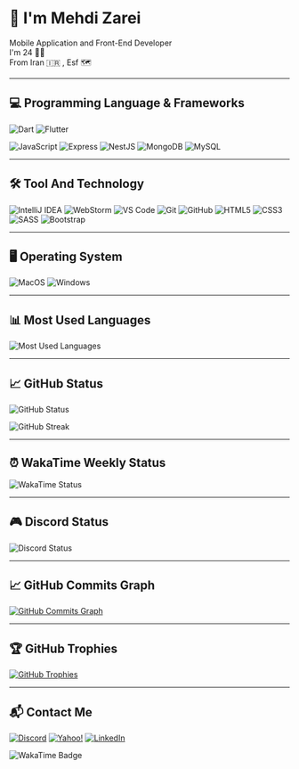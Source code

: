 # 🌟 I'm Mehdi Zarei

Mobile Application and Front-End Developer  
I'm 24 👦🏻  
From Iran 🇮🇷 , Esf 🗺️

---

## 💻 Programming Language & Frameworks

![Dart](https://img.shields.io/badge/-Dart-00B4AB?style=for-the-badge&logo=dart&labelColor=000000&logoWidth=20)
![Flutter](https://img.shields.io/badge/-Flutter-0052CC?style=for-the-badge&logo=flutter&labelColor=000000&logoWidth=20)
<!-- ![TypeScript](https://img.shields.io/badge/-TypeScript-3178C6?style=for-the-badge&logo=typescript&labelColor=000000&logoWidth=20) -->
<!-- ![Angular](https://img.shields.io/badge/-Angular-DD0031?style=for-the-badge&logo=angular&labelColor=000000&logoWidth=20) -->
![JavaScript](https://img.shields.io/badge/-JavaScript-F7DF1E?style=for-the-badge&logo=javascript&labelColor=000000&logoWidth=20)
![Express](https://img.shields.io/badge/express.js-000000?style=for-the-badge&logo=express&logoColor=white&labelColor=000000&logoWidth=20)
![NestJS](https://img.shields.io/badge/nestjs-E0234E?style=for-the-badge&logo=nestjs&logoColor=white&labelColor=000000&logoWidth=20)
![MongoDB](https://img.shields.io/badge/MongoDB-47A248?style=for-the-badge&logo=mongodb&logoColor=white&labelColor=000000&logoWidth=20)
![MySQL](https://img.shields.io/badge/mysql-4479A1?style=for-the-badge&logo=mysql&logoColor=white&labelColor=000000&logoWidth=20)
<!-- ![React](https://img.shields.io/badge/-React-61DAFB?style=for-the-badge&logo=react&labelColor=000000&logoWidth=20) -->
<!-- ![Vue.js](https://img.shields.io/badge/vuejs-4FC08D?style=for-the-badge&logo=vuedotjs&logoColor=white&labelColor=000000&logoWidth=20) -->
<!-- ![PHP](https://img.shields.io/badge/php-777BB4?style=for-the-badge&logo=php&logoColor=white&labelColor=000000&logoWidth=20) -->
<!-- ![Redux](https://img.shields.io/badge/-Redux-764ABC?style=for-the-badge&logo=redux&labelColor=000000&logoWidth=20) -->
<!-- ![PostgreSQL](https://img.shields.io/badge/-postgresql-336791?style=for-the-badge&logo=postgresql&logoColor=white&labelColor=000000&logoWidth=20) -->

---

## 🛠️ Tool And Technology

![IntelliJ IDEA](https://img.shields.io/badge/-IntelliJ%20IDEA-000000?style=for-the-badge&logo=intellijidea&logoColor=white&labelColor=000000&logoWidth=20)
![WebStorm](https://img.shields.io/badge/-WebStorm-000000?style=for-the-badge&logo=webstorm&logoColor=white&labelColor=000000&logoWidth=20)
![VS Code](https://img.shields.io/badge/-VS%20Code-007ACC?style=for-the-badge&logo=visual-studio-code&labelColor=000000&logoWidth=20)
![Git](https://img.shields.io/badge/-Git-F05032?style=for-the-badge&logo=git&logoColor=white&labelColor=000000&logoWidth=20)
![GitHub](https://img.shields.io/badge/-GitHub-181717?style=for-the-badge&logo=github&logoColor=white&labelColor=000000&logoWidth=20)
![HTML5](https://img.shields.io/badge/-HTML5-E34F26?style=for-the-badge&logo=html5&logoColor=white&labelColor=000000&logoWidth=20)
![CSS3](https://img.shields.io/badge/-CSS3-1572B6?style=for-the-badge&logo=css3&logoColor=white&labelColor=000000&logoWidth=20)
![SASS](https://img.shields.io/badge/-SASS-CC6699?style=for-the-badge&logo=sass&logoColor=white&labelColor=000000&logoWidth=20)
![Bootstrap](https://img.shields.io/badge/-Bootstrap-7952B3?style=for-the-badge&logo=bootstrap&logoColor=white&labelColor=000000&logoWidth=20)

---

## 🖥️ Operating System

![MacOS](https://img.shields.io/badge/-MacOS-000000?style=for-the-badge&logo=apple&logoColor=white&labelColor=000000&logoWidth=20)
![Windows](https://img.shields.io/badge/-Windows-0078D6?style=for-the-badge&logo=windows&logoColor=white&labelColor=000000&logoWidth=20)

---

## 📊 Most Used Languages

![Most Used Languages](https://github-readme-stats.vercel.app/api/top-langs/?username=MeTi-DeV&theme=react&count_private=true&hide_border=true&layout=compact&bg_color=141321&title_color=A8FDF6)

---

## 📈 GitHub Status

![GitHub Status](https://github-readme-stats.vercel.app/api?username=MeTi-DeV&show_icons=true&hide_border=true&count_private=true&theme=radical)

![GitHub Streak](https://github-readme-streak-stats.herokuapp.com/?user=MeTi-DeV&theme=react&hide_border=true&theme=radical)

---

## ⏰ WakaTime Weekly Status

![WakaTime Status](https://github-readme-stats.vercel.app/api/wakatime?username=MeTi_DeV&layout=compact&bg_color=141321&color=A8FDF6)

---

## 🎮 Discord Status

![Discord Status](https://lanyard.cnrad.dev/api/516728435901726736)

---

## 📈 GitHub Commits Graph

[![GitHub Commits Graph](https://github-readme-activity-graph.vercel.app/graph?username=MeTi-DeV&bg_color=141321&color=A8FDF6&line=D83B7D&point=F7D747&area_color=141321&area=true&hide_border=true&custom_title=GitHub%20Commits%20Graph)](http://www.github.com/MeTi-DeV)

---

## 🏆 GitHub Trophies

[![GitHub Trophies](https://github-profile-trophy.vercel.app/?username=MeTi-DeV&theme=radical&no-frame=true&no-bg=true&margin-w=4)](https://github-profile-trophy.vercel.app/?username=MeTi-DeV&theme=radical&no-frame=true&no-bg=true&margin-w=4)

---

## 📬 Contact Me

[![Discord](https://img.shields.io/badge/-𝕄𝕖𝕙𝕕𝕚%201245-7289DA?style=for-the-badge&logo=discord&logoColor=white&labelColor=000000&logoWidth=20)](https://discordapp.com/users/516728435901726736)
[![Yahoo!](https://img.shields.io/badge/-Yahoo!-6001D2?style=for-the-badge&logo=yahoo&logoColor=white&labelColor=000000&logoWidth=20)](mailto:mahdi_zarei78@yahoo.com/)
[![LinkedIn](https://img.shields.io/badge/-LinkedIn-0077B5?style=for-the-badge&logo=linkedin&logoColor=white&labelColor=000000&logoWidth=20)](https://www.linkedin.com/in/mehdi-zarei-668181197/)

![WakaTime Badge](https://wakatime.com/badge/user/c72ecdd9-5e33-44c1-b270-2aebf2ad10f0.svg)
